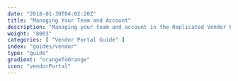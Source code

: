 ```yaml
---
date: "2018-01-30T04:02:20Z"
title: "Managing Your Team and Account"
description: "Managing your team and account in the Replicated Vendor Portal"
weight: "8003"
categories: [ "Vendor Portal Guide" ]
index: "guides/vendor"
type: "guide"
gradient: "orangeToOrange"
icon: "vendorPortal"
---
```


